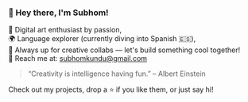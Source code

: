 ### 👋 Hey there, I'm Subhom!

🎨 Digital art enthusiast by passion,  
🌍 Language explorer (currently diving into Spanish 🇪🇸),  
🤝 Always up for creative collabs — let's build something cool together!  
📧 Reach me at: [subhomkundu@gmail.com](mailto:subhomkundu@gmail.com)

> “Creativity is intelligence having fun.” – Albert Einstein

Check out my projects, drop a ⭐ if you like them, or just say hi!


<!---
Subhom1/Subhom1 is a ✨ special ✨ repository because its `README.md` (this file) appears on your GitHub profile.
You can click the Preview link to take a look at your changes.
--->
